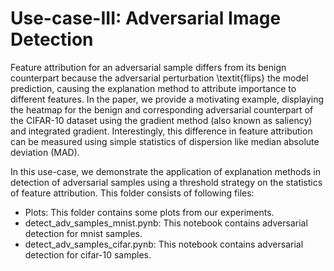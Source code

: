 
# Use-case-III: Adversarial Image Detection 

Feature attribution for an adversarial sample differs from its benign counterpart because the adversarial perturbation \textit{flips} the model prediction, causing the explanation method to attribute importance to different features. 
In the paper, we provide a motivating example, displaying the heatmap for the benign and corresponding adversarial counterpart of the CIFAR-10 dataset using the gradient method (also known as saliency) and integrated gradient. 
Interestingly, this difference in feature attribution can be measured using simple statistics of dispersion like median absolute deviation (MAD).

In this use-case, we demonstrate the application of explanation methods in detection of adversarial samples using a threshold strategy on the statistics of feature attribution. This folder consists of following files: 
- Plots: This folder contains some plots from our experiments. 
- detect_adv_samples_mnist.pynb: This notebook contains adversarial detection for mnist samples. 
- detect_adv_samples_cifar.pynb: This notebook contains adversarial detection for cifar-10 samples.

